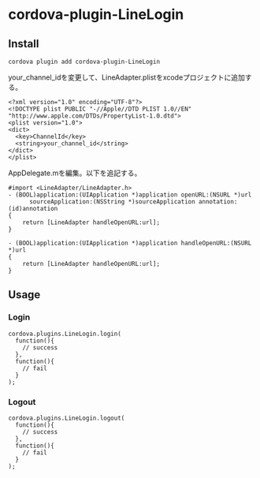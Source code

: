 # cordova-plugin-LineLogin

## Install

```
cordova plugin add cordova-plugin-LineLogin
```

your_channel_idを変更して、LineAdapter.plistをxcodeプロジェクトに追加する。

```
<?xml version="1.0" encoding="UTF-8"?>
<!DOCTYPE plist PUBLIC "-//Apple//DTD PLIST 1.0//EN" "http://www.apple.com/DTDs/PropertyList-1.0.dtd">
<plist version="1.0">
<dict>
  <key>ChannelId</key>
  <string>your_channel_id</string>
</dict>
</plist>
```

AppDelegate.mを編集。以下を追記する。

```
#import <LineAdapter/LineAdapter.h>
- (BOOL)application:(UIApplication *)application openURL:(NSURL *)url
      sourceApplication:(NSString *)sourceApplication annotation:(id)annotation
{
    return [LineAdapter handleOpenURL:url];
}

- (BOOL)application:(UIApplication *)application handleOpenURL:(NSURL *)url
{
    return [LineAdapter handleOpenURL:url];
}
```

## Usage

### Login

```
cordova.plugins.LineLogin.login(
  function(){
    // success
  },
  function(){
    // fail
  }
);
```

### Logout

```
cordova.plugins.LineLogin.logout(
  function(){
    // success
  },
  function(){
    // fail
  }
);
```


